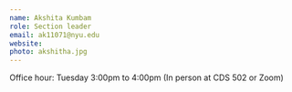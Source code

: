 ```yaml
---
name: Akshita Kumbam 
role: Section leader
email: ak11071@nyu.edu
website:  
photo: akshitha.jpg
---
```


Office hour: Tuesday 3:00pm to 4:00pm (In person at CDS 502 or Zoom)
